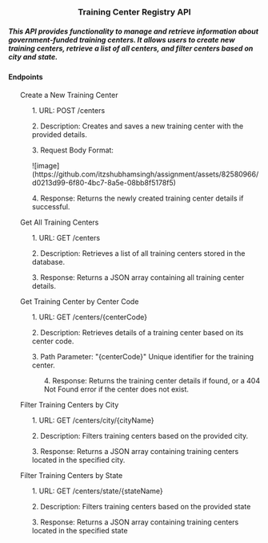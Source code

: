 <h3 align="center">Training Center Registry API</h1>
<h5> This API provides functionality to manage and retrieve information about government-funded training centers. It allows users to create new training centers, retrieve a list of all centers, and filter centers based on city and state. </h3>
<h4>Endpoints</h2>
<ol>Create a New Training Center
  <ul>1. URL: POST /centers</ul>
  <ul>2. Description: Creates and saves a new training center with the provided details.</ul>
  <ul>3. Request Body Format:</ul>
  <ul>![image](https://github.com/itzshubhamsingh/assignment/assets/82580966/d0213d99-6f80-4bc7-8a5e-08bb8f5178f5)</ul>
  <ul>4. Response: Returns the newly created training center details if successful.</ul>
</ol>
<ol>Get All Training Centers
  <ul>1. URL: GET /centers</ul>
  <ul>2. Description: Retrieves a list of all training centers stored in the database.</ul>
  <ul>3. Response: Returns a JSON array containing all training center details.</ul>
</ol>
<ol>Get Training Center by Center Code
  <ul>1. URL: GET /centers/{centerCode}</ul>
  <ul>2. Description: Retrieves details of a training center based on its center code.</ul>
  <ul>3. Path Parameter: "{centerCode}" Unique identifier for the training center.
  <ul>4. Response: Returns the training center details if found, or a 404 Not Found error if the center does not exist.</ul>
</ol>
<ol>Filter Training Centers by City
<ul>1. URL: GET /centers/city/{cityName}</ul>
<ul>2. Description: Filters training centers based on the provided city.</ul>
<ul>3. Response: Returns a JSON array containing training centers located in the specified city.</ul>
</ol>
<ol>Filter Training Centers by State
<ul>1. URL: GET /centers/state/{stateName}</ul>
<ul>2. Description: Filters training centers based on the provided state</ul>
<ul>3. Response: Returns a JSON array containing training centers located in the specified state</ul>
</ol>


